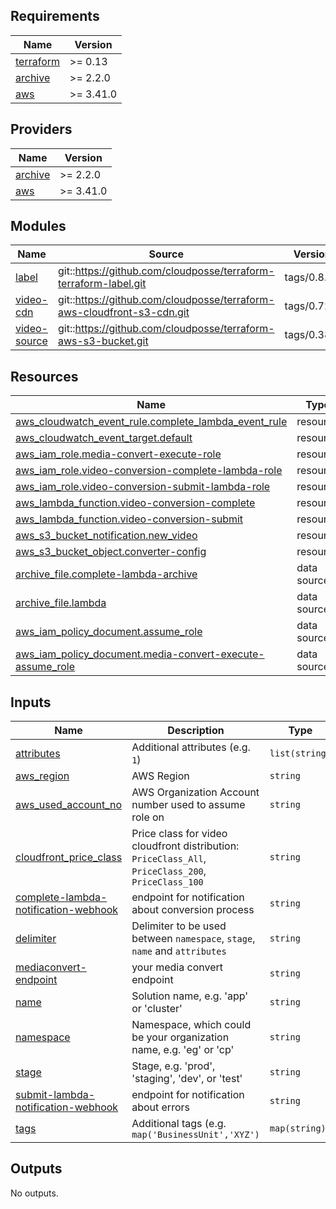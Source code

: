 <!-- markdownlint-disable -->
## Requirements

| Name | Version |
|------|---------|
| <a name="requirement_terraform"></a> [terraform](#requirement\_terraform) | >= 0.13 |
| <a name="requirement_archive"></a> [archive](#requirement\_archive) | >= 2.2.0 |
| <a name="requirement_aws"></a> [aws](#requirement\_aws) | >= 3.41.0 |

## Providers

| Name | Version |
|------|---------|
| <a name="provider_archive"></a> [archive](#provider\_archive) | >= 2.2.0 |
| <a name="provider_aws"></a> [aws](#provider\_aws) | >= 3.41.0 |

## Modules

| Name | Source | Version |
|------|--------|---------|
| <a name="module_label"></a> [label](#module\_label) | git::https://github.com/cloudposse/terraform-terraform-label.git | tags/0.8.0 |
| <a name="module_video-cdn"></a> [video-cdn](#module\_video-cdn) | git::https://github.com/cloudposse/terraform-aws-cloudfront-s3-cdn.git | tags/0.72.0 |
| <a name="module_video-source"></a> [video-source](#module\_video-source) | git::https://github.com/cloudposse/terraform-aws-s3-bucket.git | tags/0.38.0 |

## Resources

| Name | Type |
|------|------|
| [aws_cloudwatch_event_rule.complete_lambda_event_rule](https://registry.terraform.io/providers/hashicorp/aws/latest/docs/resources/cloudwatch_event_rule) | resource |
| [aws_cloudwatch_event_target.default](https://registry.terraform.io/providers/hashicorp/aws/latest/docs/resources/cloudwatch_event_target) | resource |
| [aws_iam_role.media-convert-execute-role](https://registry.terraform.io/providers/hashicorp/aws/latest/docs/resources/iam_role) | resource |
| [aws_iam_role.video-conversion-complete-lambda-role](https://registry.terraform.io/providers/hashicorp/aws/latest/docs/resources/iam_role) | resource |
| [aws_iam_role.video-conversion-submit-lambda-role](https://registry.terraform.io/providers/hashicorp/aws/latest/docs/resources/iam_role) | resource |
| [aws_lambda_function.video-conversion-complete](https://registry.terraform.io/providers/hashicorp/aws/latest/docs/resources/lambda_function) | resource |
| [aws_lambda_function.video-conversion-submit](https://registry.terraform.io/providers/hashicorp/aws/latest/docs/resources/lambda_function) | resource |
| [aws_s3_bucket_notification.new_video](https://registry.terraform.io/providers/hashicorp/aws/latest/docs/resources/s3_bucket_notification) | resource |
| [aws_s3_bucket_object.converter-config](https://registry.terraform.io/providers/hashicorp/aws/latest/docs/resources/s3_bucket_object) | resource |
| [archive_file.complete-lambda-archive](https://registry.terraform.io/providers/hashicorp/archive/latest/docs/data-sources/file) | data source |
| [archive_file.lambda](https://registry.terraform.io/providers/hashicorp/archive/latest/docs/data-sources/file) | data source |
| [aws_iam_policy_document.assume_role](https://registry.terraform.io/providers/hashicorp/aws/latest/docs/data-sources/iam_policy_document) | data source |
| [aws_iam_policy_document.media-convert-execute-assume_role](https://registry.terraform.io/providers/hashicorp/aws/latest/docs/data-sources/iam_policy_document) | data source |

## Inputs

| Name | Description | Type | Default | Required |
|------|-------------|------|---------|:--------:|
| <a name="input_attributes"></a> [attributes](#input\_attributes) | Additional attributes (e.g. `1`) | `list(string)` | `[]` | no |
| <a name="input_aws_region"></a> [aws\_region](#input\_aws\_region) | AWS Region | `string` | n/a | yes |
| <a name="input_aws_used_account_no"></a> [aws\_used\_account\_no](#input\_aws\_used\_account\_no) | AWS Organization Account number used to assume role on | `string` | n/a | yes |
| <a name="input_cloudfront_price_class"></a> [cloudfront\_price\_class](#input\_cloudfront\_price\_class) | Price class for video cloudfront distribution: `PriceClass_All`, `PriceClass_200`, `PriceClass_100` | `string` | `"PriceClass_100"` | no |
| <a name="input_complete-lambda-notification-webhook"></a> [complete-lambda-notification-webhook](#input\_complete-lambda-notification-webhook) | endpoint for notification about conversion process | `string` | n/a | yes |
| <a name="input_delimiter"></a> [delimiter](#input\_delimiter) | Delimiter to be used between `namespace`, `stage`, `name` and `attributes` | `string` | `"-"` | no |
| <a name="input_mediaconvert-endpoint"></a> [mediaconvert-endpoint](#input\_mediaconvert-endpoint) | your media convert endpoint | `string` | n/a | yes |
| <a name="input_name"></a> [name](#input\_name) | Solution name, e.g. 'app' or 'cluster' | `string` | `"app"` | no |
| <a name="input_namespace"></a> [namespace](#input\_namespace) | Namespace, which could be your organization name, e.g. 'eg' or 'cp' | `string` | n/a | yes |
| <a name="input_stage"></a> [stage](#input\_stage) | Stage, e.g. 'prod', 'staging', 'dev', or 'test' | `string` | n/a | yes |
| <a name="input_submit-lambda-notification-webhook"></a> [submit-lambda-notification-webhook](#input\_submit-lambda-notification-webhook) | endpoint for notification about errors | `string` | n/a | yes |
| <a name="input_tags"></a> [tags](#input\_tags) | Additional tags (e.g. `map('BusinessUnit','XYZ')` | `map(string)` | `{}` | no |

## Outputs

No outputs.
<!-- markdownlint-restore -->
